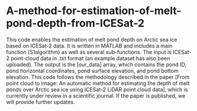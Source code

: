 # A-method-for-estimation-of-melt-pond-depth-from-ICESat-2
This code enables the estimation of melt pond depth on Arctic sea ice based on ICESat-2 data.
It is written in MATLAB and includes a main function (S1algorithm) as well as several sub-functions.
The input is ICESat-2 point-cloud data in .txt format (an example dataset has also been uploaded).
The output is the [our_data] array, which contains the pond ID, pond horizontal coordinates, pond surface elevation, and pond bottom elevation.
This code follows the methodology described in the paper [From point cloud to image: An automatic method for estimating the depth of melt ponds over Arctic sea ice using ICESat-2 LiDAR point cloud data], which is currently under review in a scientific journal. If the paper is published, we will provide further updates.
